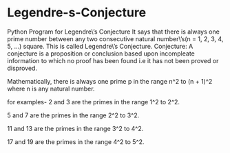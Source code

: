 # Legendre-s-Conjecture
Python Program for Legendre\’s Conjecture
It says that there is always one prime number between any two consecutive natural number\’s(n = 1, 2, 3, 4, 5, …) square. This is called Legendre\’s Conjecture.
Conjecture: A conjecture is a proposition or conclusion based upon incompleate information to which no proof has been found i.e it has not been proved or disproved.

Mathematically,
there is always one prime p in the range n^2 to (n + 1)^2 where n is any natural number.

for examples-
2 and 3 are the primes in the range 1^2 to 2^2.

5 and 7 are the primes in the range 2^2 to 3^2.

11 and 13 are the primes in the range 3^2 to 4^2.

17 and 19 are the primes in the range 4^2 to 5^2.
